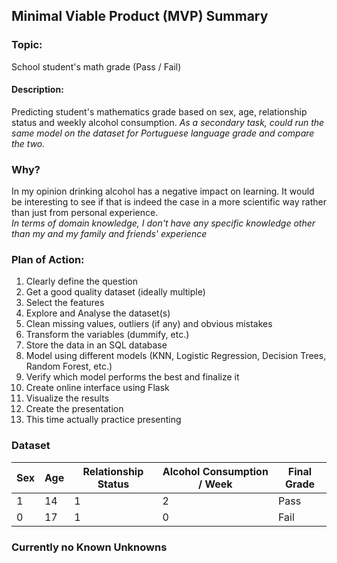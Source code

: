 ## Minimal Viable Product (MVP) Summary

### Topic:
School student's math grade (Pass / Fail)

#### Description:
Predicting student's mathematics grade based on sex, age, relationship status and weekly alcohol consumption.
*As a secondary task, could run the same model on the dataset for Portuguese language grade and compare the two.*

### Why?
In my opinion drinking alcohol has a negative impact on learning. It would be interesting to see if that is indeed the case in a more scientific way rather than just from personal experience.  
*In terms of domain knowledge, I don't have any specific knowledge other than my and my family and friends' experience*

### Plan of Action:

1. Clearly define the question
2. Get a good quality dataset (ideally multiple)
3. Select the features
4. Explore and Analyse the dataset(s)
5. Clean missing values, outliers (if any) and obvious mistakes
6. Transform the variables (dummify, etc.)
7. Store the data in an SQL database
8. Model using different models (KNN, Logistic Regression, Decision Trees, Random Forest, etc.)
9. Verify which model performs the best and finalize it
10. Create online interface using Flask
11. Visualize the results
12. Create the presentation
13. This time actually practice presenting

### Dataset

| Sex | Age | Relationship Status | Alcohol Consumption / Week | Final Grade |   
| --- | --- | --- | --- | --- |   
| 1 | 14 | 1 | 2 | Pass |   
| 0 | 17 | 1 | 0 | Fail |   

### Currently no Known Unknowns
